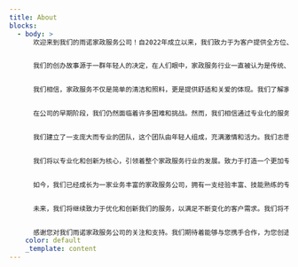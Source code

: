 ```yaml
---
title: About
blocks:
  - body: >
      欢迎来到我们的雨诺家政服务公司！自2022年成立以来，我们致力于为客户提供全方位、高品质的家庭服务。我们深知家庭对每个人的重要性，因此我们始终坚持着为客户创造一个舒适、干净、有序的家居环境的使命。


      我们的创办故事源于一群年轻人的决定，在人们眼中，家政服务行业一直被认为是传统、辛苦而且缺乏收费透明的行业。然而，我们希望改变人们的这种看法，并用自己的努力和热情为家政服务行业树立不同的风气。


      我们相信，家政服务不仅是简单的清洁和照料，更是提供舒适和关爱的体现。我们了解家庭的重要性，明白家庭成员对于一个稳定、幸福生活的渴望。因此，我们投身于这个行业，希望通过自己的工作为更多的家庭带去舒适、温馨的居住环境。


      在公司的早期阶段，我们仍然面临着许多困难和挑战。然而，我们相信通过专业化的服务和创新的经营理念，可以改变家政服务行业的现状。我们投入了大量的精力和时间，不断学习和提升自己的技能，以更好地满足客户的需求。


      我们建立了一支庞大而专业的团队，这个团队由年轻人组成，充满激情和活力。我们志愿参加培训课程，学习最新的家务技术和服务理念，力求为客户提供最优质的服务。我们不仅关注清洁和照料工作，还注重与客户之间的交流和理解，以确保每一次服务都能超越客户的期望。


      我们将以专业化和创新为核心，引领着整个家政服务行业的发展。致力于打造一个更加专业、高效的工作环境。我们正在不断拓宽自己的经营范围，提供更多样化的服务，满足不同客户的需求。


      如今，我们已经成长为一家业务丰富的家政服务公司，拥有一支经验丰富、技能熟练的专业团队。我们以客户的满意为最高追求，注重个性化定制服务，为每个家庭提供量身打造的解决方案。我们深感荣幸，能够为越来越多的家庭提供出色的家政服务，并为他们创造更美好、更轻松的家庭生活。


      未来，我们将继续致力于优化和创新我们的服务，以满足不断变化的客户需求。我们将不断引入先进的技术和设备，以提高工作效率和质量。同时，我们也将继续注重员工的培训和发展，打造更强大、更专业的团队。


      感谢您对我们雨诺家政服务公司的关注和支持。我们期待着能够与您携手合作，为您创造一个舒适、温馨的家！
    color: default
    _template: content
---
```


